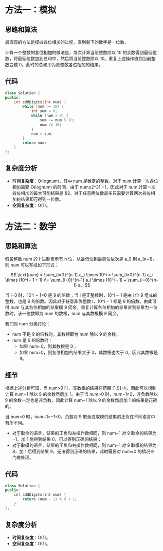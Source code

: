 # 方法一：模拟

## 思路和算法

最直观的方法是模拟各位相加的过程，直到剩下的数字是一位数。

计算一个整数的各位相加的做法是，每次计算当前整数除以 10 的余数得到最低位数，将最低位数加到总和中，然后将当前整数除以 10。重复上述操作直到当前整数变成 0，此时的总和即为原整数各位相加的结果。

## 代码

```cpp
class Solution {
public:
    int addDigits(int num) {
        while (num >= 10) {
            int sum = 0;
            while (num > 0) {
                sum += num % 10;
                num /= 10;
            }
            num = sum;
        }
        return num;
    }
};
```

## 复杂度分析

- **时间复杂度**：O(lognum)，其中 num 是给定的整数。对于 num 计算一次各位相加需要 O(lognum) 的时间，由于 num≤2^31 −1，因此对于 num 计算一次各位相加的最大可能结果是 82，对于任意两位数最多只需要计算两次各位相加的结果即可得到一位数。
- **空间复杂度**：O(1)。

# 方法二：数学

## 思路和算法

假设整数 num 的十进制表示有 n 位，从最低位到最高位依次是 a_0 到 a_(n−1)，则 num 可以写成如下形式：

$$
\text{num} = \sum_{i=0}^{n-1} a_i \times 10^i = \sum_{i=0}^{n-1} a_i \times (10^i - 1 + 1) \\= \sum_{i=0}^{n-1} a_i \times (10^i - 1) + \sum_{i=0}^{n-1} a_i
$$


当 i=0 时，10^i − 1=0 是 9 的倍数；当 i 是正整数时，10^i − 1 是由 i 位 9 组成的整数，也是 9 的倍数。因此对于任意非负整数 i，10^i − 1 都是 9 的倍数。由此可得 num 与其各位相加的结果模 9 同余。重复计算各位相加的结果直到结果为一位数时，该一位数即为 num 的数根，num 与其数根模 9 同余。

我们对 num 分类讨论：

- num 不是 9 的倍数时，其数根即为 num 除以 9 的余数。
- num 是 9 的倍数时：
  - 如果 num=0，则其数根是 0；
  - 如果 num>0，则各位相加的结果大于 0，其数根也大于 0，因此其数根是 9。

## 细节

根据上述分析可知，当 num>0 时，其数根的结果在范围 [1,9] 内，因此可以想到计算 num−1 除以 9 的余数然后加 1。由于当 num>0 时，num−1≥0，非负数除以 9 的余数一定也是非负数，因此计算 num−1 除以 9 的余数然后加 1 的结果是正确的。

当 num=0 时，num−1=−1<0，负数对 9 取余或取模的结果的正负在不同语言中有所不同。

- 对于取余的语言，结果的正负和左操作数相同，则 num−1 对 9 取余的结果为 −1，加 1 后得到结果 0，可以得到正确的结果；
- 对于取模的语言，结果的正负和右操作数相同，则 num−1 对 9 取模的结果为 8，加 1 后得到结果 9，无法得到正确的结果，此时需要对 num=0 的情况专门做处理。

## 代码

```cpp
class Solution {
public:
    int addDigits(int num) {
        return (num - 1) % 9 + 1;
    }
};
```

## 复杂度分析

- **时间复杂度**：O(1)。
- **空间复杂度**：O(1)。


